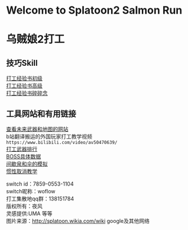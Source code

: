 # Welcome to Splatoon2 Salmon Run
# 乌贼娘2打工

## 技巧Skill
[打工经验书初级](/salmonrun/step-1/index.html)  
[打工经验书高级](/salmonrun//step-2/index.html)  
[打工经验书碎碎念](/salmonrun//tips/index.html)  

## 工具网站和有用链接
[查看未来武器和地图的网站](https://content.oatmealdome.me/bcat/salmon_run)  
b站翻译搬运的外国玩家打工教学视频 `https://www.bilibili.com/video/av50470639/`  
[打工武器排行](/salmonrun/weapon-tier)  
[BOSS具体数据](https://splatoonwiki.org/wiki/Salmon_Run_data)  
[间歇泉和伞的模拟](https://gungeespla.github.io/salmon_learn/)  
[惯性取消教学](https://www.bilibili.com/video/av45939137)  

switch id：7859-0553-1104  
switch昵称：woflow  
打工集散地qq群：138151784  
版权所有：夜风  
灵感提供:UMA 等等  
图片来源：http://splatoon.wikia.com/wiki google及其他网络
